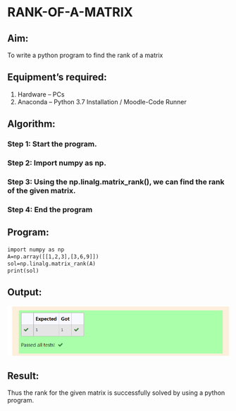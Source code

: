 # RANK-OF-A-MATRIX
## Aim:
To write a python program to find the rank of a matrix
## Equipment’s required:
1. 	Hardware – PCs
2. 	Anaconda – Python 3.7 Installation / Moodle-Code Runner
## Algorithm:
### Step 1: Start the program.
### Step 2: Import numpy as np.
### Step 3: Using the np.linalg.matrix_rank(), we can find the rank of the given matrix.
### Step 4: End the program
## Program:
```
import numpy as np
A=np.array([[1,2,3],[3,6,9]])
sol=np.linalg.matrix_rank(A)
print(sol)
```
## Output:
![gitlogo](rankmatrix.png)
## Result:
Thus the rank for the given matrix is successfully solved by  using a python program.

